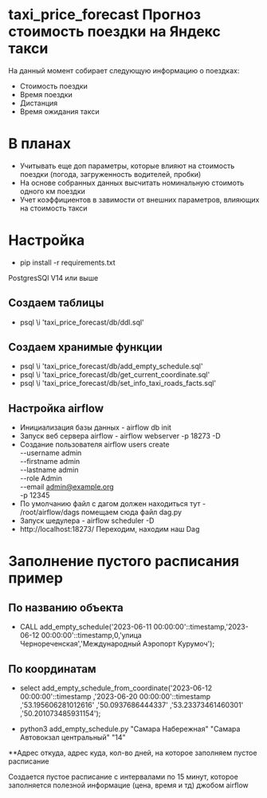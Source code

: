 # taxi_price_forecast Прогноз стоимость поездки на Яндекс такси
На данный момент собирает следующую информацию о поездках:
* Стоимость поездки
* Время поездки
* Дистанция
* Время ожидания такси

# В планах
* Учитывать еще доп параметры, которые влияют на стоимость поездки (погода, загруженность водителей, пробки)
* На основе собранных данных высчитать номинальную стоимоть одного км поездки
* Учет коэффициентов в завимости от внешних параметров, влияющих на стоимость такси

# Настройка

* pip install -r requirements.txt

PostgresSQl V14 или выше

## Создаем таблицы 
* psql \i 'taxi_price_forecast/db/ddl.sql'
## Создаем хранимые функции 
* psql \i 'taxi_price_forecast/db/add_empty_schedule.sql' 
* psql \i 'taxi_price_forecast/db/get_current_coordinate.sql' 
* psql \i 'taxi_price_forecast/db/set_info_taxi_roads_facts.sql'

## Настройка airflow

* Инициализация базы данных - airflow db init
* Запуск веб сервера airflow - airflow webserver -p 18273 -D
* Создание пользователя 
airflow users create \
          --username admin \
          --firstname admin \
          --lastname admin \
          --role Admin \
          --email admin@example.org \
          -p 12345
* По умолчанию файл с дагом должен находиться тут - /root/airflow/dags помещаем сюда файл dag.py
* Запуск шедулера - airflow scheduler -D
* http://localhost:18273/ Переходим, находим наш Dag

# Заполнение пустого расписания пример

## По названию объекта 

* CALL add_empty_schedule('2023-06-11 00:00:00'::timestamp,'2023-06-12 00:00:00'::timestamp,0,'улица Чернореченская','Международный Аэропорт Курумоч');


## По координатам

* select add_empty_schedule_from_coordinate('2023-06-12 00:00:00'::timestamp
					,'2023-06-20 00:00:00'::timestamp
					,'53.195606281012616'
					,'50.0937686444337'
					,'53.23373461460301'
					,'50.201073485931154');
					
* python3 add_empty_schedule.py "Самара Набережная" "Самара Автовокзал центральный" "14"

**Адрес откуда, адрес куда, кол-во дней, на которое заполняем пустое расписание

Создается пустое расписание с интервалами по 15 минут, которое заполняется полезной информацие (цена, время и тд) джобом airflow

